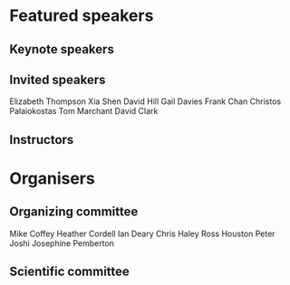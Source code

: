 # Featured speakers

## Keynote speakers


## Invited speakers
Elizabeth Thompson
Xia Shen
David Hill
Gail Davies
Frank Chan
Christos Palaiokostas
Tom Marchant
David Clark

## Instructors


# Organisers


## Organizing committee

Mike Coffey
Heather Cordell
Ian Deary
Chris Haley
Ross Houston
Peter Joshi
Josephine Pemberton

## Scientific committee
